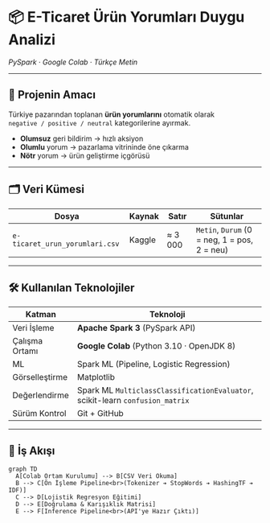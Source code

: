 # 📦 E-Ticaret Ürün Yorumları Duygu Analizi  
*PySpark · Google Colab · Türkçe Metin*

---

## 🚀 Projenin Amacı
Türkiye pazarından toplanan **ürün yorumlarını** otomatik olarak  
`negative / positive / neutral` kategorilerine ayırmak.

- **Olumsuz** geri bildirim → hızlı aksiyon  
- **Olumlu** yorum → pazarlama vitrininde öne çıkarma  
- **Nötr** yorum → ürün geliştirme içgörüsü

---

## 🗂️ Veri Kümesi

| Dosya | Kaynak | Satır | Sütunlar |
|-------|--------|-------|----------|
| `e-ticaret_urun_yorumlari.csv` | Kaggle | ≈ 3 000 | `Metin`, `Durum` (0 = neg, 1 = pos, 2 = neu) |

---

## 🛠️ Kullanılan Teknolojiler

| Katman | Teknoloji |
|--------|-----------|
| Veri İşleme | **Apache Spark 3** (PySpark API) |
| Çalışma Ortamı | **Google Colab** (Python 3.10 · OpenJDK 8) |
| ML | Spark ML (Pipeline, Logistic Regression) |
| Görselleştirme | Matplotlib |
| Değerlendirme | Spark ML `MulticlassClassificationEvaluator`, scikit-learn `confusion_matrix` |
| Sürüm Kontrol | Git + GitHub |

---

## 🔄 İş Akışı

```mermaid
graph TD
  A[Colab Ortam Kurulumu] --> B[CSV Veri Okuma]
  B --> C[Ön İşleme Pipeline<br>(Tokenizer ➔ StopWords ➔ HashingTF ➔ IDF)]
  C --> D[Lojistik Regresyon Eğitimi]
  D --> E[Doğrulama & Karışıklık Matrisi]
  E --> F[Inference Pipeline<br>(API'ye Hazır Çıktı)]
